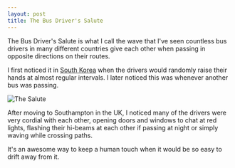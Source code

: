 ```yaml
---
layout: post
title: The Bus Driver's Salute
---
```


The Bus Driver's Salute is what I call the wave that I've seen countless bus drivers
in many different countries give each other when passing in opposite directions on
their routes.

I first noticed it in [South Korea](https://www.flickr.com/photos/28588093@N00/albums/72157673084530072)
when the drivers would randomly raise their hands at almost regular intervals.
 I later noticed this was whenever another bus was passing.

![The Salute](https://c1.staticflickr.com/9/8199/29884098155_71ebc683bd_b.jpg)

After moving to Southampton in the UK, I noticed many of the drivers were
very cordial with each other, opening doors and windows to chat at red lights,
flashing their hi-beams at each other if passing at night or simply waving while 
crossing paths.

It's an awesome way to keep a human touch when it would be so easy to 
drift away from it.